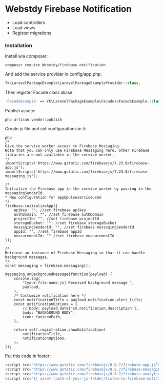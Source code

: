 # Webstdy Firebase Notification

- Load controllers
- Load views
- Register migrations

### Installation

Install wia composer:

```
composer require Webstdy/firebase-notification
```

And add the service provider in config/app.php:

```php
Yk\LaravelPackageExample\LaravelPackageExampleProvider::class,
```

Then register Facade class aliase:

```php
'FacadeExample' => Yk\LaravelPackageExample\Facades\FacadeExample::class,
```

Publish assets:

```
php artisan vendor:publish
```

Create js file and set configurations in it:
```
php 
/*
Give the service worker access to Firebase Messaging.
Note that you can only use Firebase Messaging here, other Firebase libraries are not available in the service worker.
*/
importScripts('https://www.gstatic.com/firebasejs/7.23.0/firebase-app.js');
importScripts('https://www.gstatic.com/firebasejs/7.23.0/firebase-messaging.js');

/*
Initialize the Firebase app in the service worker by passing in the messagingSenderId.
* New configuration for app@pulseservice.com
*/
firebase.initializeApp({
    apiKey: "", //set firebase apikey
    authDomain: "", //set firebase authDomain
    projectId: "", //set firebase projectId
    storageBucket: "", //set firebase storageBucket
    messagingSenderId: "", //set firebase messagingSenderId
    appId: "", //set firebase appId
    measurementId: "" //set firebase measurementId
});

/*
Retrieve an instance of Firebase Messaging so that it can handle background messages.
*/
const messaging = firebase.messaging();

messaging.onBackgroundMessage(function(payload) {
    console.log(
        "[your-file-name.js] Received background message ",
        payload,
    );
    /* Customize notification here */
    const notificationTitle = payload.notification.alert_title;
    const notificationOptions = {
        // body: payload.data['cm.notification.description'],
        body: "BACKGROUND BODY",
        icon: faviconPath,
    };

    return self.registration.showNotification(
        notificationTitle,
        notificationOptions,
    );
});
```

Put this code in footer:
```javascript
<script src="https://www.gstatic.com/firebasejs/8.6.7/firebase-app.js"></script>
<script src="https://www.gstatic.com/firebasejs/8.6.7/firebase-messaging.js"></script>
<script src="https://www.gstatic.com/firebasejs/8.6.7/firebase-analytics.js"></script>
<script src="{{ asset('path-of-your-js-folder/listen-to-firebase-notification.js') }}"></script>
```

